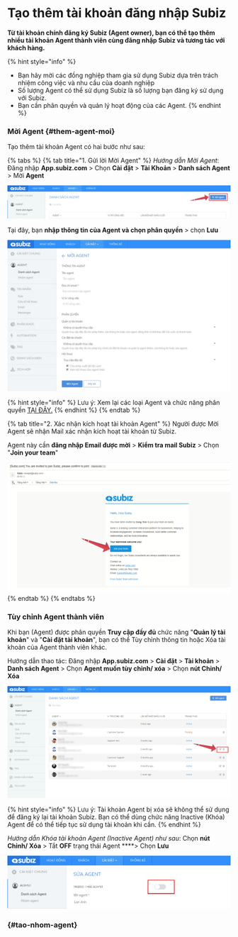 # Tạo thêm tài khoản đăng nhập Subiz

**Từ tài khoản chính đăng ký Subiz \(Agent owner\), bạn có thể tạo thêm nhiều tài khoản Agent thành viên cùng đăng nhập Subiz và tương tác với khách hàng.**

{% hint style="info" %}
* Bạn hãy mời các đồng nghiệp tham gia sử dụng Subiz dựa trên trách nhiệm công việc và nhu cầu của doanh nghiệp
* Số lượng Agent có thể sử dụng Subiz là số lượng bạn đăng ký sử dụng với Subiz.
* Bạn cần phân quyền và quản lý hoạt động của các Agent.
{% endhint %}

### Mời Agent {#them-agent-moi}

Tạo thêm tài khoản Agent có hai bước như sau:

{% tabs %}
{% tab title="1. Gửi lời Mời Agent" %}
_Hướng dẫn Mời Agent_: Đăng nhập **App.subiz.com** &gt; Chọn **Cài đặt** &gt; **Tài Khoản** &gt; **Danh sách Agent** &gt; Mời **Agent**

![](../../../.gitbook/assets/moi-agent-1.jpg)

Tại đây, bạn **nhập thông tin của Agent và chọn phân quyền** &gt; chọn **Lưu**

![](../../../.gitbook/assets/moi-agent-2.jpg)

{% hint style="info" %}
Lưu ý: Xem lại các loại Agent và chức năng phân quyền [TẠI ĐÂY.](https://subiz.gitbook.io/subiz-document/~/edit/primary/bat-dau-voi-subiz/untitled/quan-ly-agent/cac-loai-agent)
{% endhint %}
{% endtab %}

{% tab title="2. Xác nhận kích hoạt tài khoản Agent" %}
Người được Mời Agent sẽ nhận Mail xác nhận kích hoạt tài khoản từ Subiz. 

Agent này cần **đăng nhập Email được mời** &gt; **Kiểm tra mail Subiz** &gt; Chọn "**Join your team**"

![Email x&#xE1;c nh&#x1EAD;n k&#xED;ch ho&#x1EA1;t t&#xE0;i kho&#x1EA3;n](../../../.gitbook/assets/join-team.jpg)
{% endtab %}
{% endtabs %}

### Tùy chỉnh Agent thành viên

Khi bạn \(Agent\) được phân quyền **Truy cập đầy đủ** chức năng "**Quản lý tài khoản**" và "**Cài đặt tài khoản**", bạn có thể Tùy chỉnh thông tin hoặc Xóa tài khoản của Agent thành viên khác.

Hướng dẫn thao tác: Đăng nhập **App.subiz.com** &gt; **Cài đặt** &gt; **Tài khoản** &gt; **Danh sách Agent** &gt; Chọn **Agent muốn tùy chỉnh/ xóa** &gt; Chọn **nút Chỉnh/ Xóa**

![T&#xF9;y ch&#x1EC9;nh th&#xF4;ng tin Agent](../../../.gitbook/assets/edit-agent-1.jpg)

{% hint style="info" %}
Lưu ý: Tài khoản Agent bị xóa sẽ không thể sử dụng để đăng ký lại tài khoản Subiz. Bạn có thể dùng chức năng Inactive \(Khóa\) Agent để có thể tiếp tục sử dụng tài khoản khi cần.
{% endhint %}

_Hướng dẫn Khóa tài khoản Agent \(Inactive Agent\) như sau_: Chọn **nút Chỉnh/ Xóa** &gt; Tắt **OFF** trạng thái Agent ****&gt; Chọn **Lưu** 

![](../../../.gitbook/assets/inactive.jpg)







###  {#tao-nhom-agent}

